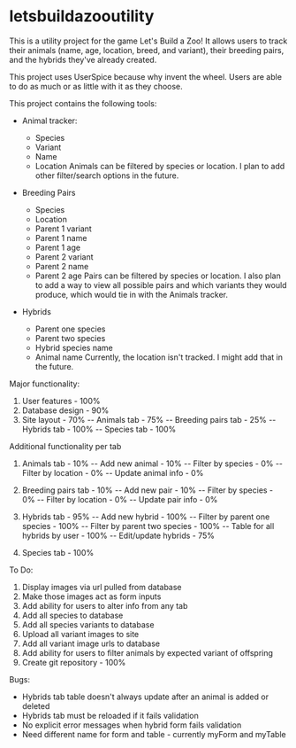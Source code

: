 # letsbuildazooutility
This is a utility project for the game Let's Build a Zoo!  It allows users to track their animals (name, age, location, breed, and variant), their breeding pairs, and the hybrids they've already created.

This project uses UserSpice because why invent the wheel.  Users are able to do as much or as little with it as they choose.

This project contains the following tools:
-  Animal tracker:
   -  Species
   -  Variant
   -  Name
   -  Location
 Animals can be filtered by species or location.  I plan to add other filter/search options in the future.

-  Breeding Pairs
   -  Species
   -  Location
   -  Parent 1 variant
   -  Parent 1 name
   -  Parent 1 age
   -  Parent 2 variant
   -  Parent 2 name
   -  Parent 2 age
Pairs can be filtered by species or location.  I also plan to add a way to view all possible pairs and which variants they would produce, which would tie in with the Animals tracker.

-  Hybrids
   -  Parent one species
   -  Parent two species
   -  Hybrid species name
   -  Animal name
Currently, the location isn't tracked.  I might add that in the future.

Major functionality: 
1.  User features - 100%
2.  Database design - 90%
2.  Site layout - 70%
  -- Animals tab - 75%
  -- Breeding pairs tab - 25%
  -- Hybrids tab - 100%
  -- Species tab - 100%

Additional functionality per tab
1.  Animals tab - 10%
  -- Add new animal - 10%
  -- Filter by species - 0%
  -- Filter by location - 0%
  -- Update animal info - 0%

2.  Breeding pairs tab - 10%
  -- Add new pair - 10%
  -- Filter by species - 0%
  -- Filter by location - 0%
  -- Update pair info - 0%

3.  Hybrids tab - 95%
  -- Add new hybrid - 100%
  -- Filter by parent one species - 100%
  -- Filter by parent two species - 100%
  -- Table for all hybrids by user - 100%
  -- Edit/update hybrids - 75%
  
4.  Species tab - 100%

To Do:
1.  Display images via url pulled from database
2.  Make those images act as form inputs
3.  Add ability for users to alter info from any tab
4.  Add all species to database
5.  Add all species variants to database
6.  Upload all variant images to site
7.  Add all variant image urls to database
8.  Add ability for users to filter animals by expected variant of offspring
9.  Create git repository - 100%

Bugs:
 - Hybrids tab table doesn't always update after an animal is added or deleted
 - Hybrids tab must be reloaded if it fails validation
 - No explicit error messages when hybrid form fails validation
 - Need different name for form and table - currently myForm and myTable